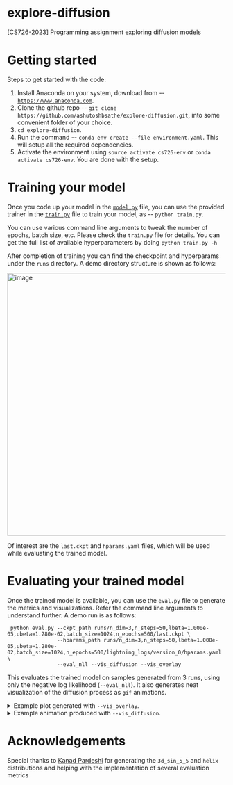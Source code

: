 # explore-diffusion
[CS726-2023] Programming assignment exploring diffusion models

# Getting started

Steps to get started with the code:

1. Install Anaconda on your system, download from -- [`https://www.anaconda.com`](https://www.anaconda.com).
3. Clone the github repo -- `git clone https://github.com/ashutoshbsathe/explore-diffusion.git`, into some convenient folder of your choice.
4. `cd explore-diffusion`.
5. Run the command -- `conda env create --file environment.yaml`. This will setup all the required dependencies.
6. Activate the environment using `source activate cs726-env` or `conda activate cs726-env`. You are done with the setup.

# Training your model

Once you code up your model in the [`model.py`](model.py) file, you can use the provided trainer in the [`train.py`](train.py) file to train your model, as -- `python train.py`. 

You can use various command line arguments to tweak the number of epochs, batch size, etc. Please check the `train.py` file for details. You can get the full list of available hyperparameters by doing `python train.py -h` 

After completion of training you can find the checkpoint and hyperparams under the `runs` directory. A demo directory structure is shown as follows:

<img width="605" alt="image" src="https://user-images.githubusercontent.com/25797790/217562148-8f6e6b39-b8df-42b9-a338-89a471228a4e.png">

Of interest are the `last.ckpt` and `hparams.yaml` files, which will be used while evaluating the trained model.

# Evaluating your trained model

Once the trained model is available, you can use the `eval.py` file to generate the metrics and visualizations. Refer the command line arguments to 
understand further. A demo run is as follows:

```
 python eval.py --ckpt_path runs/n_dim=3,n_steps=50,lbeta=1.000e-05,ubeta=1.280e-02,batch_size=1024,n_epochs=500/last.ckpt \
                --hparams_path runs/n_dim=3,n_steps=50,lbeta=1.000e-05,ubeta=1.280e-02,batch_size=1024,n_epochs=500/lightning_logs/version_0/hparams.yaml \
                --eval_nll --vis_diffusion --vis_overlay
```

This evaluates the trained model on samples generated from $3$ runs, using only the negative log likelihood (`--eval_nll`). It also generates neat visualization of the diffusion process as `gif` animations.

<details>
 <summary>Example plot generated with <code>--vis_overlay</code>. </summary>

![image](https://user-images.githubusercontent.com/22210756/217594151-79a30d7c-f733-45e6-9b48-55e7d2479249.png)


Here, yellow-magenta points represent the original distribution and the blue-purple points indicate samples generated from a trained DDPM

</details>

<details>
 <summary>Example animation produced with <code>--vis_diffusion</code>. </summary>

![00 diffusionvis track_max=False track_min=False smoothed_end=True](https://user-images.githubusercontent.com/22210756/217595408-07e149f0-a145-4fec-8900-c5eed0f6a4c3.gif)


Here, yellow-magenta points represent the original distribution and the blue-purple points indicate samples generated from a trained DDPM. Notice how the blue-purple points slowly become closer and closer to the original distribution as the reverse process progresses.

</details>

# Acknowledgements

Special thanks to [Kanad Pardeshi](https://github.com/KanPard005) for generating the `3d_sin_5_5` and `helix` distributions and helping with the implementation of several evaluation metrics

